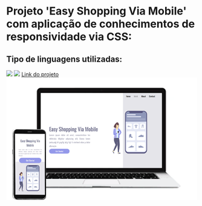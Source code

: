 <h1> Projeto 'Easy Shopping Via Mobile' com aplicação de conhecimentos de responsividade via CSS: </h1>
<h2>Tipo de linguagens utilizadas:</h2> 
<img src="https://img.shields.io/badge/HTML5-E34F26?style=for-the-badge&logo=html5&logoColor=white"> 
<img src="https://img.shields.io/badge/CSS3-1572B6?style=for-the-badge&logo=css3&logoColor=white">
<a href="https://marlonprado2025.github.io/Responsividade/">Link do projeto</a>
<br>
<img src="./cell-note.png"> 

